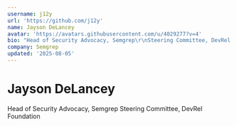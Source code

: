 ```yaml
---
username: j12y
url: 'https://github.com/j12y'
name: Jayson DeLancey
avatar: 'https://avatars.githubusercontent.com/u/4029277?v=4'
bio: "Head of Security Advocacy, Semgrep\r\nSteering Committee, DevRel Foundation"
company: Semgrep
updated: '2025-08-05'
---
```


# Jayson DeLancey

Head of Security Advocacy, Semgrep
Steering Committee, DevRel Foundation
